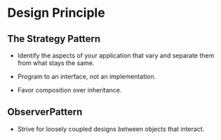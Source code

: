 # Design Principle

## The Strategy Pattern

- Identify the aspects of your application that vary and separate them from what stays the same.

- Program to an interface, not an implementation.

- Favor composition over inheritance.

## ObserverPattern

- Strive for loosely coupled designs between objects that interact.
